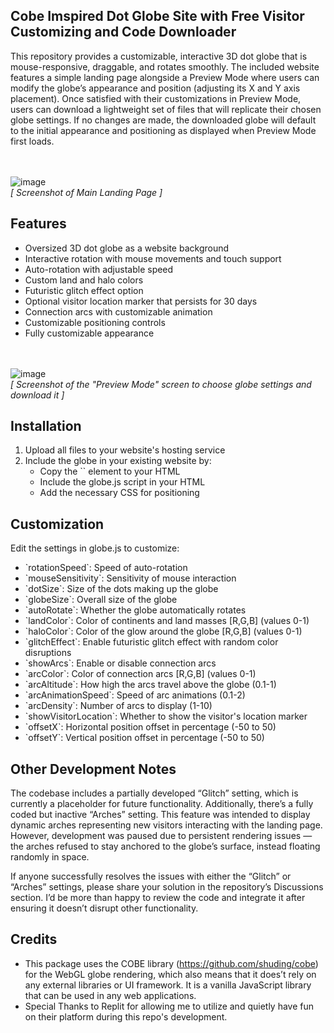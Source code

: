 ## Cobe Imspired Dot Globe Site with Free Visitor Customizing and Code Downloader

This repository provides a customizable, interactive 3D dot globe that is mouse-responsive, draggable, and rotates smoothly. The included website features a simple landing page alongside a Preview Mode where users can modify the globe’s appearance and position (adjusting its X and Y axis placement). Once satisfied with their customizations in Preview Mode, users can download a lightweight set of files that will replicate their chosen globe settings. If no changes are made, the downloaded globe will default to the initial appearance and positioning as displayed when Preview Mode first loads.

<BR><BR>
![image](https://github.com/user-attachments/assets/70715a2c-31df-4d9d-8580-6f00e8e114f6)
<BR><I>[ Screenshot of Main Landing Page ]<BR></I>

## Features

- Oversized 3D dot globe as a website background
- Interactive rotation with mouse movements and touch support
- Auto-rotation with adjustable speed
- Custom land and halo colors
- Futuristic glitch effect option
- Optional visitor location marker that persists for 30 days
- Connection arcs with customizable animation
- Customizable positioning controls
- Fully customizable appearance

<BR><BR>
![image](https://github.com/user-attachments/assets/8f71b72f-a8b7-41be-a03c-cc2f63cb79c0)
<BR><i>[ Screenshot of the "Preview Mode" screen to choose globe settings and download it ]<BR></i>

## Installation

1. Upload all files to your website's hosting service
2. Include the globe in your existing website by:
   - Copy the \`<canvas id="globe"></canvas>\` element to your HTML
   - Include the globe.js script in your HTML
   - Add the necessary CSS for positioning

## Customization

Edit the settings in globe.js to customize:

- \`rotationSpeed\`: Speed of auto-rotation
- \`mouseSensitivity\`: Sensitivity of mouse interaction
- \`dotSize\`: Size of the dots making up the globe
- \`globeSize\`: Overall size of the globe
- \`autoRotate\`: Whether the globe automatically rotates
- \`landColor\`: Color of continents and land masses [R,G,B] (values 0-1)
- \`haloColor\`: Color of the glow around the globe [R,G,B] (values 0-1)
- \`glitchEffect\`: Enable futuristic glitch effect with random color disruptions
- \`showArcs\`: Enable or disable connection arcs
- \`arcColor\`: Color of connection arcs [R,G,B] (values 0-1)
- \`arcAltitude\`: How high the arcs travel above the globe (0.1-1)
- \`arcAnimationSpeed\`: Speed of arc animations (0.1-2)
- \`arcDensity\`: Number of arcs to display (1-10)
- \`showVisitorLocation\`: Whether to show the visitor's location marker
- \`offsetX\`: Horizontal position offset in percentage (-50 to 50)
- \`offsetY\`: Vertical position offset in percentage (-50 to 50)

## Other Development Notes

The codebase includes a partially developed “Glitch” setting, which is currently a placeholder for future functionality. Additionally, there’s a fully coded but inactive “Arches” setting. This feature was intended to display dynamic arches representing new visitors interacting with the landing page. However, development was paused due to persistent rendering issues — the arches refused to stay anchored to the globe’s surface, instead floating randomly in space.

If anyone successfully resolves the issues with either the “Glitch” or “Arches” settings, please share your solution in the repository’s Discussions section. I’d be more than happy to review the code and integrate it after ensuring it doesn’t disrupt other functionality.
## Credits

- This package uses the COBE library (https://github.com/shuding/cobe) for the WebGL globe rendering, which also means that it does’t rely on any external libraries or UI framework. It is a vanilla JavaScript library that can be used in any web applications.
- Special Thanks to Replit for allowing me to utilize and quietly have fun on their platform during this repo's development.

